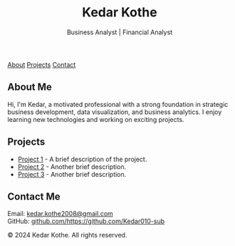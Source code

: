 <!DOCTYPE html>
<html lang="en">
<head>
  <meta charset="UTF-8">
  <meta name="viewport" content="width=device-width, initial-scale=1.0">
  <title>kedar kothe - Portfolio</title>
  <link rel="stylesheet" href="style.css">
  <link href="https://fonts.googleapis.com/css2?family=Roboto:wght@300;400;700&display=swap" rel="stylesheet">
</head>
<body>
  <header class="hero">
    <div class="container">
      <h1>Kedar Kothe</h1>
      <p> Business Analyst | Financial Analyst</p>
    </div>
  </header>

  <nav class="navbar">
    <div class="container">
      <a href="#about">About</a>
      <a href="#projects">Projects</a>
      <a href="#contact">Contact</a>
    </div>
  </nav>

  <section id="about" class="about">
    <div class="container">
      <h2>About Me</h2>
      <p>
        Hi, I'm Kedar, a motivated professional with a strong foundation in strategic business development, data visualization, and business analytics. I enjoy learning new technologies and working on exciting projects.
      </p>
    </div>
  </section>

  <section id="projects" class="projects">
    <div class="container">
      <h2>Projects</h2>
      <ul>
        <li>
          <a href="https://github.com/viraj63/project1" target="_blank">Project 1</a> - A brief description of the project.
        </li>
        <li>
          <a href="https://github.com/viraj63/project2" target="_blank">Project 2</a> - Another brief description.
        </li>
        <li>
          <a href="https://github.com/viraj63/project3" target="_blank">Project 3</a> - Another brief description.
        </li>
      </ul>
    </div>
  </section>

  <section id="contact" class="contact">
    <div class="container">
      <h2>Contact Me</h2>
      <p>
        Email: <a href="mailto:kedar@example.com">kedar.kothe2008@gmail.com</a><br>
        GitHub: <a href="https://github.com/kedar010-sub" target="_blank">github.com/https://github.com/Kedar010-sub</a>
      </p>
    </div>
  </section>

  <footer class="footer">
    <div class="container">
      <p>&copy; 2024 Kedar Kothe. All rights reserved.</p>
    </div>
  </footer>
</body>
</html>
